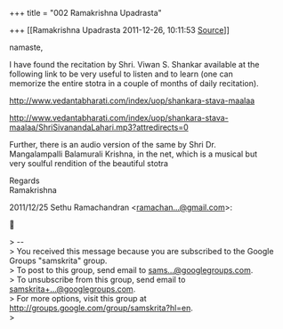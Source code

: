 +++
title = "002 Ramakrishna Upadrasta"

+++
[[Ramakrishna Upadrasta	2011-12-26, 10:11:53 [Source](https://groups.google.com/g/samskrita/c/_nxEPWa61hU)]]



namaste,

I have found the recitation by Shri. Viwan S. Shankar available at the  
following link to be very useful to listen and to learn (one can  
memorize the entire stotra in a couple of months of daily recitation).

<http://www.vedantabharati.com/index/uop/shankara-stava-maalaa>

<http://www.vedantabharati.com/index/uop/shankara-stava-maalaa/ShriSivanandaLahari.mp3?attredirects=0>

Further, there is an audio version of the same by Shri Dr.  
Mangalampalli Balamurali Krishna, in the net, which is a musical but  
very soulful rendition of the beautiful stotra

Regards  
Ramakrishna

2011/12/25 Sethu Ramachandran \<[ramachan...@gmail.com]()\>:



\> --  
\> You received this message because you are subscribed to the Google Groups "samskrita" group.  
\> To post to this group, send email to [sams...@googlegroups.com]().  
\> To unsubscribe from this group, send email to [samskrita+...@googlegroups.com]().  
\> For more options, visit this group at <http://groups.google.com/group/samskrita?hl=en>.  
\>  

